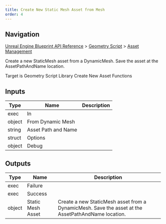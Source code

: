```yaml
---
title: Create New Static Mesh Asset from Mesh
order: 4
---
```

## Navigation

[Unreal Engine Blueprint API Reference](https://dev.epicgames.com/documentation/en-us/unreal-engine/BlueprintAPI) > [Geometry Script](https://dev.epicgames.com/documentation/en-us/unreal-engine/BlueprintAPI/GeometryScript) > [Asset Management](https://dev.epicgames.com/documentation/en-us/unreal-engine/BlueprintAPI/GeometryScript/AssetManagement)

Create a new StaticMesh asset from a DynamicMesh. Save the asset at the AssetPathAndName location.

Target is Geometry Script Library Create New Asset Functions

## Inputs

| Type | Name | Description |
| --- | --- | --- |
| exec | In |  |
| object | From Dynamic Mesh |  |
| string | Asset Path and Name |  |
| struct | Options |  |
| object | Debug |  |

## Outputs

| Type | Name | Description |
| --- | --- | --- |
| exec | Failure |  |
| exec | Success |  |
| object | Static Mesh Asset | Create a new StaticMesh asset from a DynamicMesh. Save the asset at the AssetPathAndName location. |
